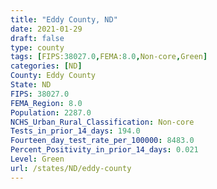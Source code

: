 ```yaml
---
title: "Eddy County, ND"
date: 2021-01-29
draft: false
type: county
tags: [FIPS:38027.0,FEMA:8.0,Non-core,Green]
categories: [ND]
County: Eddy County
State: ND
FIPS: 38027.0
FEMA_Region: 8.0
Population: 2287.0
NCHS_Urban_Rural_Classification: Non-core
Tests_in_prior_14_days: 194.0
Fourteen_day_test_rate_per_100000: 8483.0
Percent_Positivity_in_prior_14_days: 0.021
Level: Green
url: /states/ND/eddy-county
---
```



